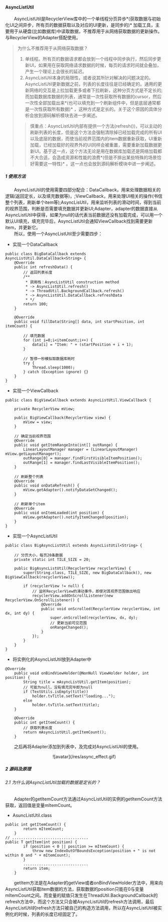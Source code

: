 #### AsyncListUtil  

&emsp;&emsp;AsyncListUtil是RecyclerView库中的一个单线程分页异歩*(获取数据与初始化UI之间异步，所有页的数据获取以及对应的UI更新，是同步的)* 加载工具，主要用于从硬盘(比如数据库)中读取数据，不推荐用于从网络获取数据的更新操作。与RecyclerView的Adapter搭配使用。  

>为什么不推荐用于从网络获取数据？  
>1) 单线程。所有页的数据请求都会放到一个线程中同步执行，然后同步更新UI，如果用在获取网络请求数据的时候，每页的请求时间就会叠加，产生一个理论上会很长的延迟。  
>2) AsyncListUtil本身的局限性，或者说其所针对解决的问题决定的。AsyncListUtil更新数据之前，列表的长度往往是已经确定的。通用的更新网络的交互是上拉加载更多或者下拉刷新，这种分页方式是不定长的; 而加载数据库数据的列表，通常是一次性获取所有数据的cursor，然后一次性全部加载出来*(也可以填充到一个刷新组件中，但是底层通常都是一次性获取所有数据)* ，这种方式是定长的。关于这个原因的具体分析会放到源码解析模块去进一步阐述。    
>>慎重点：AsyncListUtil内部有提供一个方法(refresh())，可以主动的刷新列表的长度，但是这个方法会强制清除掉已经加载完成的所有UI以及底层的数据，而使当前视界范围内的item数据重新获取，UI重新加载，已经加载好的视界外的UI同样会被重置，需要重新加载数据更新UI。基于这一点，这个方法无论是用在数据库加载还是网络加载都不大合适，会造成资源和性能的浪费*(但是不排出某些特殊的场景恰好需要这一特性)* 。这一点也会放到源码解析模块中进一步阐述。


##### 1 使用方法   
&emsp;&emsp;AsyncListUtil的使用需要四部分配合：DataCallback，用来处理数据相关的逻辑(返回定长，以及填充数据等)，;ViewCallback，用来处理UI相关的操作(书信整个列表，刷新单个item等);AsyncLisUtil，用来监听列表的滑动时间，得到当前的视界范围，判断是否需要填充数据并更新UI;Adapter，adapter的数据直接从AsyncListUtil中获得，如果为null的话代表当前数据还没有加载完成，可以用一个默认UI填充，填充完毕后，AsyncListUtil会通知ViewCallback找到需要更新item，并更新它。   
&emsp;&emsp;所以，使用一个AsyncListUtil至少需要四步：  
- 实现一个DataCallback   
```
public class BigDataCallback extends AsyncListUtil.DataCallback<String> {
    @Override
    public int refreshData() {
        // 返回列表长度
        /**
         * 调用栈：AsyncListUtil construction method
         * -> AsyncListUtil.refresh()
         * -> ThreadUtil.BackgroundCallback.refresh()
         * -> AsyncListUtil.DataCallback.refreshData
         * */
        return 100;
    }

    @Override
    public void fillData(String[] data, int startPosition, int itemCount) {

        // 填充数据
        for (int i=0;i<itemCount;i++) {
            data[i] = "Item: " + (startPosition + i + 1);
        }

        // 暂停一秒模拟取数据库耗时
        try {
            Thread.sleep(1000);
        } catch (Exception ignore) {}
    }
}
```
- 实现一个ViewCallback   
```
public class BigViewCallback extends AsyncListUtil.ViewCallback {

    private RecyclerView mView;

    public BigViewCallback(RecyclerView view) {
        mView = view;
    }

    // 确定当前视界范围
    @Override
    public void getItemRangeInto(int[] outRange) {
        LinearLayoutManager manager = (LinearLayoutManager) mView.getLayoutManager();
        outRange[0] = manager.findFirstVisibleItemPosition();
        outRange[1] = manager.findLastVisibleItemPosition();
    }

    // 刷新整个列表
    @Override
    public void onDataRefresh() {
        mView.getAdapter().notifyDataSetChanged();
    }

    // 刷新单个item
    @Override
    public void onItemLoaded(int position) {
        mView.getAdapter().notifyItemChanged(position);
    }
}
```
- 实现一个AsyncListUtil   
```
public class BigAsyncListUtil extends AsyncListUtil<String> {

    // 分页大小，每页20条数据
    private static int TILE_SIZE = 20;

    public BigAsyncListUtil(RecyclerView recyclerView) {
        super(String.class, TILE_SIZE, new BigDataCallback(), new BigViewCallback(recyclerView));

        if (recyclerView != null) {
            // 监听RecyclerView的滑动事件，即使对其视界范围做出响应
            recyclerView.addOnScrollListener(new RecyclerView.OnScrollListener() {
                @Override
                public void onScrolled(RecyclerView recyclerView, int dx, int dy) {
                    super.onScrolled(recyclerView, dx, dy);
                    // 更新当前可见范围
                    onRangeChanged();
                }
            });
        }
    }
}
```
- 将实例化的AsyncListUtil放到Adapter中   
```
@Override
    public void onBindViewHolder(@NonNull ViewHolder holder, int position) {
        String title = mAsyncListUtil.getItem(position);
        // 可能为null，没有填充完毕即为null
        if (TextUtils.isEmpty(title))
            holder.tvTitle.setText("loading...");
        else
            holder.tvTitle.setText(title);
    }

    @Override
    public int getItemCount() {
        // 获取列表长度
        return mAsyncListUtil.getItemCount();
    }
```   

&emsp;&emsp;之后再将Adapter添加到列表中，及完成对AsyncListUtil的使用。   

<div align=center>![avatar](/res/async_effect.gif)</div>    


##### 2 源码及原理   

###### 2.1 为什么说AsyncListUtil加载的数据是定长的？   
&emsp;&emsp;Adapter的getItemCount方法通过AsyncListUtil的实例的getItemCount方法获取，返回值是变量mItemCount。   
- AsuncListUtil.class  
```
public int getItemCount() {
        return mItemCount;
    }
// ..................................
public T getItem(int position) {
        if (position < 0 || position >= mItemCount) {
            throw new IndexOutOfBoundsException(position + " is not within 0 and " + mItemCount);
        }
        .............................
        return item;
    }
```  
&emsp;&emsp;getItem方法是在Adapter的getView或者onBindViewHolder方法中，用来向AsyncListUtil获取item数据的方法，获取数据的position只能在0与变量mItemCount之间。而变量的赋值只发生在ThreadUtil.BackgroundCallback的refresh方法中，而这个方法又只会被AsyncListUtil的refresh方法调用，最后AsyncListUtil的refresh方法只被自己的构造方法调用，所以在AsyncListUtil被实例化的时候，列表的长度已经固定了。
